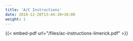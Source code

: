 ```yaml
---
title: 'A/C Instructions'
date: 2018-12-20T13:44:30+10:00
weight: 1
---
```

{{< embed-pdf url="/files/ac-instructions-limerick.pdf" >}}
